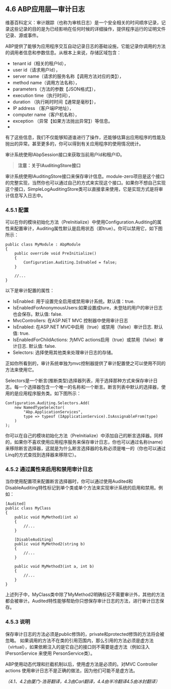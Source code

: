 ## 4.6 ABP应用层—审计日志 ##

维基百科定义：审计跟踪（也称为审核日志）是一个安全相关的时间顺序记录，记录这些记录的目的是为已经影响在任何时候的详细操作，提供程序运行的证明文件记录、源或事件。

ABP提供了能够为应用程序交互自动记录日志的基础设施，它能记录你调用的方法的调用者信息和参数信息。从根本上来说，存储区域包含：

* tenant id（相关的租户Id），
* user id（请求用户Id），
* server name（请求的服务名称【调用方法对应的类】），
* method name（调用方法名称），
* parameters（方法的参数【JSON格式】），
* execution time（执行时间），
* duration （执行耗时时间【通常是毫秒】），
* IP address （客户端IP地址），
* computer name（客户机名称），
* exception （异常【如果方法抛出异常】）等信息。  
* 
有了这些信息，我们不仅能够知道谁进行了操作，还能够估算出应用程序的性能及抛出的异常。甚至更多的，你可以得到有关应用程序的使用情况统计。

审计系统使用IAbpSession接口来获取当前用户Id和租户ID。

> **注意：关于IAuditingStore接口**
>
审计系统使用IAuditingStore接口来保存审计信息。module-zero项目是这个接口的完整实现，当然你也可以通过自己的方式来实现这个接口。如果你不想自己实现这个接口，SimpleLogAuditingStore类可以直接拿来使用，它是实现方式是将审计信息写入日志中。

### 4.5.1 配置 ###

可以在你的模块初始化方法（PreInitialize）中使用Configuration.Auditing的属性来配置审计，Auditing属性默认是启用状态（即true）。你可以禁用它，如下图所示：

	public class MyModule : AbpModule
	{
	    public override void PreInitialize()
	    {
	        Configuration.Auditing.IsEnabled = false;
	    }
	
	    //...
	}

以下是审计配置的属性：  

* IsEnabled: 用于设置完全启用或禁用审计系统。默认值：true.  
* IsEnabledForAnonymousUsers:如果设置成ture，未登陆的用户的审计日志也会保存。默认值: false.  
* MvcControllers:  在ASP.NET MVC 控制器中使用审计日志
* IsEnabled: 在ASP.NET MVC中启用（true）或禁用（false）审计日志. 默认值: true.
* IsEnabledForChildActions: 为MVC actions启用（true）或禁用（false）审计日志. 默认值: false.
* Selectors: 选择使用其他类来处理审计日志的存储。


正如你所看到的，审计系统单独为mvc控制器提供了审计配置使之可以使用不同的方法来使用它。

Selectors是一个断言(推断类型)选择器列表，用于选择那种方式来保存审计日志。每一个选择器包含一个唯一的名称和一个断言。断言列表中默认的选择器，使用的是应用程序服务类。如下图所示：

	Configuration.Auditing.Selectors.Add(
	    new NamedTypeSelector(
	        "Abp.ApplicationServices",
	        type => typeof (IApplicationService).IsAssignableFrom(type)
	    )
	);

你可以在自己的模块初始化方法（PreInitialize）中添加自己的断言选择器。同样的，如果你不喜欢使用应用程序服务来保存审计日志，你也可以通过名称(name)来移除断言选择器，这就是为什么断言选择器的名称必须是唯一的（你也可以通过Linq的方式查找到选择器来移除它）。
  
### 4.5.2 通过属性来启用和禁用审计日志 ###

当你使用配置项来配置断言选择器时，你可以通过使用Audited和DisableAuditing特性标记到单个类或单个方法来实现审计系统的启用和禁用。例如：   

	[Audited]
	public class MyClass
	{
	    public void MyMethod1(int a)
	    {
	        //...
	    }
	
	    [DisableAuditing]
	    public void MyMethod2(string b)
	    {
	        //...
	    }
	
	    public void MyMethod3(int a, int b)
	    {
	        //...
	    }
	}

上述列子中，MyClass类中除了MyMethod2明确标记不需要审计外，其他的方法都会被审计。Audited特性能够帮助你只想保存审计日志的方法，进行审计日志保存。

### 4.5.3 说明 ###

保存审计日志的方法必须是public修饰的，private和protected修饰的方法将会被忽略。
如果调用的方法不在类的引用范围内，那么引用的方法必须是虚方法（virtual），如果依赖注入的是它自己的接口则不需要是虚方法（例如注入 IPersonService 来使用 PersonService类）。

ABP使用动态代理和拦截机制以后，使用虚方法是必须的。对MVC Controller actions 使用审计日志不是正确的做法，因为他们可能不是虚方法。


*（4.1、4.2由厦门-浩哥翻译，4.3由Carl翻译，4.4由半冷翻译4.5由冰封翻译）*

